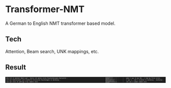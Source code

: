 # Transformer-NMT

A German to English NMT transformer based model.

## Tech
Attention, Beam search, UNK mappings, etc.

## Result
![alt text](https://github.com/CodyNing/Transformer-NMT/raw/main/result.png)
